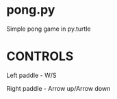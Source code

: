 # pong.py

Simple pong game in py.turtle

# CONTROLS

Left paddle - W/S

Right paddle - Arrow up/Arrow down

